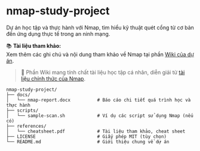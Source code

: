 # nmap-study-project
Dự án học tập và thực hành với Nmap, tìm hiểu kỹ thuật quét cổng từ cơ bản đến ứng dụng thực tế trong an ninh mạng.

📚 **Tài liệu tham khảo:**  
Xem thêm các ghi chú và nội dung tham khảo về Nmap tại phần [Wiki của dự án](https://github.com/lehoangthan-cyberlab/nmap-study-project/wiki).
> 📌 Phần Wiki mang tính chất tài liệu học tập cá nhân, diễn giải từ [tài liệu chính thức của Nmap](https://nmap.org/book/).

```
nmap-study-project/
├── docs/
│   └── nmap-report.docx          # Báo cáo chi tiết quá trình học và thực hành
├── scripts/
│   └── sample-scan.sh            # Ví dụ các script sử dụng Nmap (nếu có)
├── references/
│   └── cheatsheet.pdf            # Tài liệu tham khảo, cheat sheet
├── LICENSE                       # Giấy phép MIT (tùy chọn)
└── README.md                     # Giới thiệu chung về dự án
